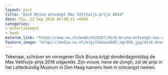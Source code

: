 ```yaml
---
layout: post
title: "Dick Bruna ontvangt Max Velthuijs-prijs 2016"
date: Thu, 22 Sep 2016 06:49:11 +0200
categories: 
- entertainment 
- boek 
externe_link: "https://www.nu.nl/boek/4325257/dick-bruna-ontvangt-max-velthuijs-prijs-2016.html"
feature_image: "https://media.nu.nl/m/gjfxnwaaa8d3_sqr256.jpg/dick-bruna-ontvangt-max-velthuijs-prijs-2016.jpg"
---
```


Tekenaar, schrijver en vormgever Dick Bruna krijgt donderdagmiddag de Max Velthuijs-prijs 2016 uitgereikt. Zijn vrouw, Irene de Jongh, zal de prijs in het Letterkundig Museum in Den Haag namens hem in ontvangst nemen.&nbsp;
